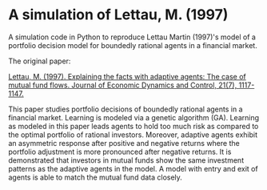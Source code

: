 # A simulation of Lettau, M. (1997)

A simulation code in Python to reproduce Lettau Martin (1997)'s model of a portfolio decision model for boundedly rational agents in a financial market.

The original paper:

[Lettau, M. (1997). Explaining the facts with adaptive agents: The case of mutual fund flows. Journal of Economic Dynamics and Control, 21(7), 1117-1147.](https://www.sciencedirect.com/science/article/pii/S0165188997000468)

This paper studies portfolio decisions of boundedly rational agents in a financial market. Learning is modeled via a genetic algorithm (GA). Learning as modeled in this paper leads agents to hold too much risk as compared to the optimal portfolio of rational investors. Moreover, adaptive agents exhibit an asymmetric response after positive and negative returns where the portfolio adjustment is more pronounced after negative returns. It is demonstrated that investors in mutual funds show the same investment patterns as the adaptive agents in the model. A model with entry and exit of agents is able to match the mutual fund data closely.

